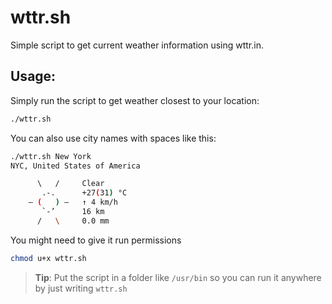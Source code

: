 # wttr.sh
Simple script to get current weather information using wttr.in.

## Usage:

Simply run the script to get weather closest to your location:

```sh
./wttr.sh
```

You can also use city names with spaces like this:

```sh
./wttr.sh New York
NYC, United States of America

      \   /     Clear
       .-.      +27(31) °C     
    ― (   ) ―   ↑ 4 km/h       
       `-’      16 km          
      /   \     0.0 mm         

```

You might need to give it run permissions
```sh
chmod u+x wttr.sh
```


>**Tip**: Put the script in a folder like `/usr/bin` so you can run it anywhere by just writing  `wttr.sh`

